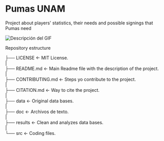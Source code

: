 # Pumas UNAM
Project about players' statistics, their needs and possible signings that Pumas need

![Descripción del GIF ](https://i.giphy.com/media/v1.Y2lkPTc5MGI3NjExbnprZ3o1eTliOWI2dnA1aGVrbXc5MmxoOWdya3BpaDloaDlzbWd6biZlcD12MV9pbnRlcm5hbF9naWZfYnlfaWQmY3Q9Zw/NqENyV0Yp8ACsvkoN8/giphy.gif)


Repository estructure

├── LICENSE           <- MIT License.  
|  
├── README.md         <- Main Readme file with the description of the project.  
|  
├── CONTRIBUTING.md   <- Steps yo contribute to the project.  
|  
├── CITATION.md       <- Way to cite the project.  
|  
├── data              <- Original data bases.  
|  
├── doc               <- Archivos de texto.  
|  
├── results           <- Clean and analyzes data bases.  
|  
└── src               <- Coding files.  
